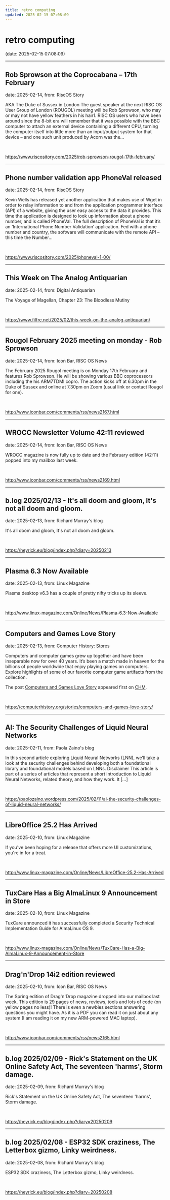 ```yaml
---
title: retro computing
updated: 2025-02-15 07:08:09
---
```


# retro computing

(date: 2025-02-15 07:08:09)

---

## Rob Sprowson at the Coprocabana – 17th February

date: 2025-02-14, from: RiscOS Story

AKA The Duke of Sussex in London The guest speaker at the next RISC OS User Group of London (ROUGOL) meeting will be Rob Sprowson, who may or may not have yellow feathers in his hair1. RISC OS users who have been around since the 8-bit era will remember that it was possible with the BBC computer to attach an external device containing a different CPU, turning the computer itself into little more than an input/output system for that device &#8211; and one such unit produced by Acorn was the&#8230; 

<br> 

<https://www.riscository.com/2025/rob-sprowson-rougol-17th-february/>

---

## Phone number validation app PhoneVal released

date: 2025-02-14, from: RiscOS Story

Kevin Wells has released yet another application that makes use of Wget in order to relay information to and from the application programmer interface (API) of a website, giving the user easy access to the data it provides. This time the application is designed to look up information about a phone number, and is called PhoneVal. The full description of PhoneVal is that it&#8217;s an &#8216;International Phone Number Validation&#8217; application. Fed with a phone number and country, the software will communicate with the remote API &#8211; this time the Number&#8230; 

<br> 

<https://www.riscository.com/2025/phoneval-1-00/>

---

## This Week on The Analog Antiquarian

date: 2025-02-14, from: Digital Antiquarian

The Voyage of Magellan, Chapter 23: The Bloodless Mutiny 

<br> 

<https://www.filfre.net/2025/02/this-week-on-the-analog-antiquarian/>

---

## Rougol February 2025 meeting on monday - Rob Sprowson

date: 2025-02-14, from: Icon Bar, RISC OS News

The February 2025 Rougol meeting is on Monday 17th February and features Rob Sprowson. He will be showing various BBC coprocessors including the his ARM7TDMI copro. The action kicks off at 6.30pm in the Duke of Sussex and online at 7.30pm on Zoom (usual link or contact Rougol for one). 

<br> 

<http://www.iconbar.com/comments/rss/news2167.html>

---

## WROCC Newsletter Volume 42:11 reviewed

date: 2025-02-14, from: Icon Bar, RISC OS News

WROCC magazine is now fully up to date and the February edition (42:11) popped into my mailbox last week. 

<br> 

<http://www.iconbar.com/comments/rss/news2169.html>

---

## b.log 2025/02/13 - It's all doom and gloom, It's not all doom and gloom.

date: 2025-02-13, from: Richard Murray's blog

It's all doom and gloom, It's not all doom and gloom. 

<br> 

<https://heyrick.eu/blog/index.php?diary=20250213>

---

## Plasma 6.3 Now Available

date: 2025-02-13, from: Linux Magazine

<p>Plasma desktop v6.3 has a couple of pretty nifty tricks up its sleeve.</p> 

<br> 

<http://www.linux-magazine.com/Online/News/Plasma-6.3-Now-Available>

---

## Computers and Games Love Story

date: 2025-02-13, from: Computer History: Stores

<p>Computers and computer games grew up together and have been inseparable now for over 40 years. It’s been a match made in heaven for the billions of people worldwide that enjoy playing games on computers. Explore highlights of some of our favorite computer game artifacts from the collection.</p>
<p>The post <a href="https://computerhistory.org/stories/computers-and-games-love-story/">Computers and Games Love Story</a> appeared first on <a href="https://computerhistory.org">CHM</a>.</p>
 

<br> 

<https://computerhistory.org/stories/computers-and-games-love-story/>

---

## AI: The Security Challenges of Liquid Neural Networks

date: 2025-02-11, from: Paola Zaino's blog

In this second article exploring Liquid Neural Networks (LNN), we&#8217;ll take a look at the security challenges behind developing both a foundational library and foundational models based on LNNs. Disclaimer This article is part of a series of articles that represent a short introduction to Liquid Neural Networks, related theory, and how they work. It [&#8230;] 

<br> 

<https://paolozaino.wordpress.com/2025/02/11/ai-the-security-challenges-of-liquid-neural-networks/>

---

## LibreOffice 25.2 Has Arrived

date: 2025-02-10, from: Linux Magazine

<p>If you've been hoping for a release that offers more UI customizations, you're in for a treat.</p> 

<br> 

<http://www.linux-magazine.com/Online/News/LibreOffice-25.2-Has-Arrived>

---

## TuxCare Has a Big AlmaLinux 9 Announcement in Store

date: 2025-02-10, from: Linux Magazine

<p>TuxCare announced it has successfully completed a Security Technical Implementation Guide for AlmaLinux OS 9.</p> 

<br> 

<http://www.linux-magazine.com/Online/News/TuxCare-Has-a-Big-AlmaLinux-9-Announcement-in-Store>

---

## Drag'n'Drop 14i2 edition reviewed

date: 2025-02-10, from: Icon Bar, RISC OS News

The Spring edition of Drag'n'Drop magazine dropped into our mailbox last week. This edition is 29 pages of news, reviews, tools and lots of code (on yellow pages no less)! There is even a newbies sections answering questions you might have. As it is a PDF you can read it on just about any system (I am reading it on my new ARM-powered MAC laptop). 

<br> 

<http://www.iconbar.com/comments/rss/news2165.html>

---

## b.log 2025/02/09 - Rick's Statement on the UK Online Safety Act, The seventeen 'harms', Storm damage.

date: 2025-02-09, from: Richard Murray's blog

Rick's Statement on the UK Online Safety Act, The seventeen 'harms', Storm damage. 

<br> 

<https://heyrick.eu/blog/index.php?diary=20250209>

---

## b.log 2025/02/08 - ESP32 SDK craziness, The Letterbox gizmo, Linky weirdness.

date: 2025-02-08, from: Richard Murray's blog

ESP32 SDK craziness, The Letterbox gizmo, Linky weirdness. 

<br> 

<https://heyrick.eu/blog/index.php?diary=20250208>


